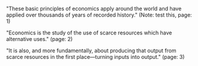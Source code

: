 "These basic principles of economics apply around the world and have applied over thousands of years of recorded history." (Note: test this, page: 1)

"Economics is the study of the use of scarce resources which have alternative uses." (page: 2)

"It is also, and more fundamentally, about producing that output from scarce resources in the first place—turning inputs into output." (page: 3)

